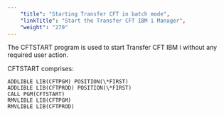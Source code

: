 ```yaml
---
    "title": "Starting Transfer CFT in batch mode",
    "linkTitle": "Start the Transfer CFT IBM i Manager",
    "weight": "270"
---
```

The CFTSTART program is used to start Transfer CFT IBM i without any required user action.

CFTSTART comprises:

```
ADDLIBLE LIB(CFTPGM) POSITION(\*FIRST)
ADDLIBLE LIB(CFTPROD) POSITION(\*FIRST)
CALL PGM(CFTSTART)
RMVLIBLE LIB(CFTPGM)
RMVLIBLE LIB(CFTPROD)
```
